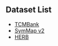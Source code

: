 ## Dataset List

- [TCMBank](https://tcmbank.cn/Download)
- [SymMap v2](http://www.symmap.org/)
- [HERB](http://herb.ac.cn/)